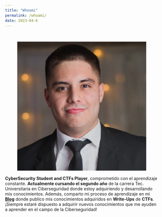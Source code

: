 ```yaml
---
title: "Whoami"
permalink: /whoami/
date: 2023-04-6
---
```

<br>

<p align="center">
<img src="/assets/images/whoami/foto.jpg">
</p>



**CyberSecurity Student and CTFs Player**, comprometido con el aprendizaje constante.
**Actualmente cursando el segundo año** de la carrera Tec. Universitaria en Ciberseguridad donde estoy adquiriendo y desarrollando mis conocimientos.
Además, comparto mi proceso de aprendizaje en mi [**Blog**](https://0mariano.github.io) donde publico mis conocimientos adquiridos en  **Write-Ups** de **CTFs**.
¡Siempre estaré dispuesto a adquirir nuevos conocimientos que me ayuden a aprender en el  campo de la Ciberseguridad!
